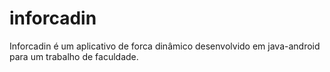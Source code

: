 # inforcadin
Inforcadin é um aplicativo de forca dinâmico desenvolvido em java-android para um trabalho de faculdade.
